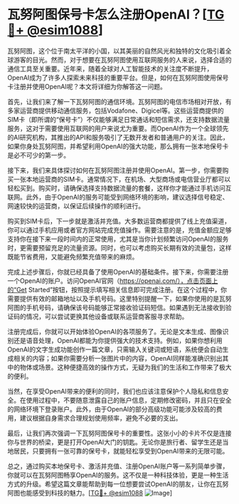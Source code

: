 # 瓦努阿图保号卡怎么注册OpenAI？[[TG💪+ @esim1088](https://t.me/s/esim1088)]

瓦努阿图，这个位于南太平洋的小国，以其美丽的自然风光和独特的文化吸引着全球游客的目光。然而，对于想要在瓦努阿图使用互联网服务的人来说，选择合适的通信工具至关重要。近年来，随着全球对人工智能技术的关注度不断提升，OpenAI成为了许多人探索未来科技的重要平台。但是，如何在瓦努阿图使用保号卡注册并使用OpenAI呢？本文将详细为你解答这一问题。

首先，让我们来了解一下瓦努阿图的通信环境。瓦努阿图的电信市场相对开放，有多家运营商提供移动通信服务，包括Vodafone、Digicel等。这些运营商提供的SIM卡（即所谓的“保号卡”）不仅能够满足日常通话和短信需求，还支持数据流量服务，这对于需要使用互联网的用户来说尤为重要。而OpenAI作为一个全球领先的AI研究机构，其推出的API和服务吸引了无数开发者和普通用户的关注。因此，如果你身处瓦努阿图，并希望利用OpenAI的强大功能，那么拥有一张本地保号卡是必不可少的第一步。

接下来，我们来具体探讨如何在瓦努阿图注册并使用OpenAI。第一步，你需要购买一张本地运营商的SIM卡。通常情况下，在机场、大型商场或电信营业厅都可以轻松买到。购买时，请确保选择支持数据流量的套餐，这样你才能通过手机访问互联网。此外，由于OpenAI的服务可能受到网络环境的影响，建议选择信号稳定、网速较快的运营商，以保证后续操作的顺利进行。

购买到SIM卡后，下一步就是激活并充值。大多数运营商都提供了线上充值渠道，你可以通过手机应用或者官方网站完成充值操作。需要注意的是，充值金额应足够支持你在接下来一段时间内的正常使用，尤其是当你计划频繁访问OpenAI的服务时，更需要预留充足的流量资源。同时，也可以考虑购买长期有效的流量包，这样既能节省费用，又能避免频繁充值带来的麻烦。

完成上述步骤后，你就已经具备了使用OpenAI的基础条件。接下来，你需要注册一个OpenAI的账户。访问OpenAI官网（https://openai.com/），点击页面上的“Get Started”按钮，按照提示填写相关信息即可完成注册。在这个过程中，你需要提供有效的邮箱地址以及手机号码。这里特别提醒一下，如果你使用的是瓦努阿图的手机号码，请确保该号码能够正常接收验证码短信。如果遇到无法接收到验证码的情况，可以尝试更换其他设备或联系运营商客服寻求帮助。

注册完成后，你就可以开始体验OpenAI的各项服务了。无论是文本生成、图像识别还是语音处理，OpenAI都能为你提供强大的技术支持。例如，如果你想利用OpenAI的文字生成功能创作一篇文章，只需输入关键词或短语，系统便会自动生成相关的内容；如果你需要分析一张图片中的内容，OpenAI同样能准确识别出其中的物体或场景。这种便捷高效的操作方式，无疑为我们的生活和工作带来了极大的便利。

当然，在享受OpenAI带来的便利的同时，我们也应该注意保护个人隐私和信息安全。在使用过程中，不要随意泄露自己的账户信息，定期修改密码，并且只在安全的网络环境下登录账户。此外，由于OpenAI的部分高级功能可能涉及较高的费用，建议根据自身需求合理规划使用频率，避免不必要的支出。

最后，让我们再次强调一下瓦努阿图保号卡的重要性。这张小小的卡片不仅是连接你与世界的桥梁，更是打开OpenAI大门的钥匙。无论你是旅行者、留学生还是当地居民，只要拥有一张可靠的保号卡，就能轻松享受到OpenAI带来的无限可能。

总之，通过购买本地保号卡、激活并充值、注册OpenAI账户等一系列简单步骤，你就可以在瓦努阿图畅享OpenAI的服务。这不仅是一种科技体验，更是一种生活方式的升级。希望这篇文章能帮助到每一位想要尝试OpenAI的朋友，让你在瓦努阿图也能感受到科技的魅力。[[TG💪+ @esim1088](https://t.me/s/esim1088) ![Image](https://i.postimg.cc/4NQfJmqS/Snipaste-2025-05-13-00-14-12.png)]